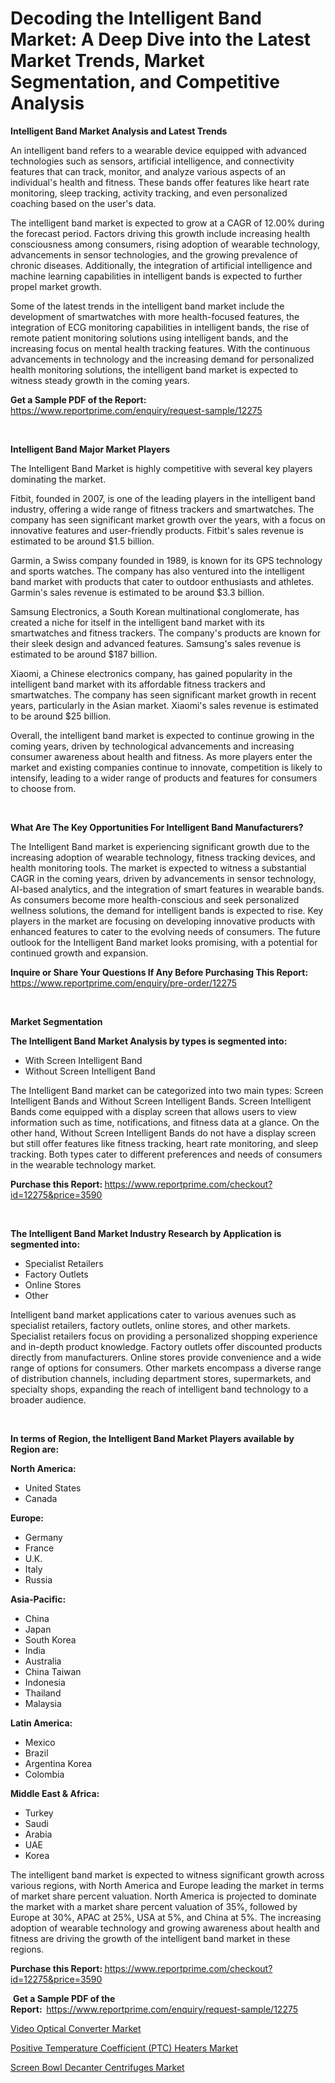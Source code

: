 <p><h1>Decoding the Intelligent Band Market: A Deep Dive into the Latest Market Trends, Market Segmentation, and Competitive Analysis</h1></p><p><strong>Intelligent Band Market Analysis and Latest Trends</strong></p>
<p><p>An intelligent band refers to a wearable device equipped with advanced technologies such as sensors, artificial intelligence, and connectivity features that can track, monitor, and analyze various aspects of an individual's health and fitness. These bands offer features like heart rate monitoring, sleep tracking, activity tracking, and even personalized coaching based on the user's data.</p><p>The intelligent band market is expected to grow at a CAGR of 12.00% during the forecast period. Factors driving this growth include increasing health consciousness among consumers, rising adoption of wearable technology, advancements in sensor technologies, and the growing prevalence of chronic diseases. Additionally, the integration of artificial intelligence and machine learning capabilities in intelligent bands is expected to further propel market growth.</p><p>Some of the latest trends in the intelligent band market include the development of smartwatches with more health-focused features, the integration of ECG monitoring capabilities in intelligent bands, the rise of remote patient monitoring solutions using intelligent bands, and the increasing focus on mental health tracking features. With the continuous advancements in technology and the increasing demand for personalized health monitoring solutions, the intelligent band market is expected to witness steady growth in the coming years.</p></p>
<p><strong>Get a Sample PDF of the Report:&nbsp;</strong> <a href="https://www.reportprime.com/enquiry/request-sample/12275">https://www.reportprime.com/enquiry/request-sample/12275</a></p>
<p>&nbsp;</p>
<p><strong>Intelligent Band Major Market Players</strong></p>
<p><p>The Intelligent Band Market is highly competitive with several key players dominating the market. </p><p>Fitbit, founded in 2007, is one of the leading players in the intelligent band industry, offering a wide range of fitness trackers and smartwatches. The company has seen significant market growth over the years, with a focus on innovative features and user-friendly products. Fitbit's sales revenue is estimated to be around $1.5 billion.</p><p>Garmin, a Swiss company founded in 1989, is known for its GPS technology and sports watches. The company has also ventured into the intelligent band market with products that cater to outdoor enthusiasts and athletes. Garmin's sales revenue is estimated to be around $3.3 billion.</p><p>Samsung Electronics, a South Korean multinational conglomerate, has created a niche for itself in the intelligent band market with its smartwatches and fitness trackers. The company's products are known for their sleek design and advanced features. Samsung's sales revenue is estimated to be around $187 billion.</p><p>Xiaomi, a Chinese electronics company, has gained popularity in the intelligent band market with its affordable fitness trackers and smartwatches. The company has seen significant market growth in recent years, particularly in the Asian market. Xiaomi's sales revenue is estimated to be around $25 billion.</p><p>Overall, the intelligent band market is expected to continue growing in the coming years, driven by technological advancements and increasing consumer awareness about health and fitness. As more players enter the market and existing companies continue to innovate, competition is likely to intensify, leading to a wider range of products and features for consumers to choose from.</p></p>
<p>&nbsp;</p>
<p><strong>What Are The Key Opportunities For Intelligent Band Manufacturers?</strong></p>
<p><p>The Intelligent Band market is experiencing significant growth due to the increasing adoption of wearable technology, fitness tracking devices, and health monitoring tools. The market is expected to witness a substantial CAGR in the coming years, driven by advancements in sensor technology, AI-based analytics, and the integration of smart features in wearable bands. As consumers become more health-conscious and seek personalized wellness solutions, the demand for intelligent bands is expected to rise. Key players in the market are focusing on developing innovative products with enhanced features to cater to the evolving needs of consumers. The future outlook for the Intelligent Band market looks promising, with a potential for continued growth and expansion.</p></p>
<p><strong>Inquire or Share Your Questions If Any Before Purchasing This Report:</strong> <a href="https://www.reportprime.com/enquiry/pre-order/12275">https://www.reportprime.com/enquiry/pre-order/12275</a></p>
<p>&nbsp;</p>
<p><strong>Market Segmentation</strong></p>
<p><strong>The Intelligent Band Market Analysis by types is segmented into:</strong></p>
<p><ul><li>With Screen Intelligent Band</li><li>Without Screen Intelligent Band</li></ul></p>
<p><p>The Intelligent Band market can be categorized into two main types: Screen Intelligent Bands and Without Screen Intelligent Bands. Screen Intelligent Bands come equipped with a display screen that allows users to view information such as time, notifications, and fitness data at a glance. On the other hand, Without Screen Intelligent Bands do not have a display screen but still offer features like fitness tracking, heart rate monitoring, and sleep tracking. Both types cater to different preferences and needs of consumers in the wearable technology market.</p></p>
<p><strong>Purchase this Report:&nbsp;</strong><a href="https://www.reportprime.com/checkout?id=12275&price=3590">https://www.reportprime.com/checkout?id=12275&price=3590</a></p>
<p>&nbsp;</p>
<p><strong>The Intelligent Band Market Industry Research by Application is segmented into:</strong></p>
<p><ul><li>Specialist Retailers</li><li>Factory Outlets</li><li>Online Stores</li><li>Other</li></ul></p>
<p><p>Intelligent band market applications cater to various avenues such as specialist retailers, factory outlets, online stores, and other markets. Specialist retailers focus on providing a personalized shopping experience and in-depth product knowledge. Factory outlets offer discounted products directly from manufacturers. Online stores provide convenience and a wide range of options for consumers. Other markets encompass a diverse range of distribution channels, including department stores, supermarkets, and specialty shops, expanding the reach of intelligent band technology to a broader audience.</p></p>
<p>&nbsp;</p>
<p><strong>In terms of Region, the Intelligent Band Market Players available by Region are:</strong></p>
<p>
    <p> <strong> North America: </strong>
        <ul>
            <li>United States</li>
            <li>Canada</li>
        </ul>
        </p> 
    <p> <strong> Europe: </strong>
        <ul>
            <li>Germany</li>
            <li>France</li>
            <li>U.K.</li>
            <li>Italy</li>
            <li>Russia</li>
        </ul>
        </p> 
    <p> <strong> Asia-Pacific: </strong>
        <ul>
            <li>China</li>
            <li>Japan</li>
            <li>South Korea</li>
            <li>India</li>
            <li>Australia</li>
            <li>China Taiwan</li>
            <li>Indonesia</li>
            <li>Thailand</li>
            <li>Malaysia</li>
        </ul>
        </p> 
    <p> <strong> Latin America: </strong>
        <ul>
            <li>Mexico</li>
            <li>Brazil</li>
            <li>Argentina Korea</li>
            <li>Colombia</li>
        </ul>
        </p> 
    <p> <strong> Middle East & Africa: </strong>
        <ul>
            <li>Turkey</li>
            <li>Saudi</li>
            <li>Arabia</li>
            <li>UAE</li>
            <li>Korea</li>
        </ul>
    </p>
    </p>
<p><p>The intelligent band market is expected to witness significant growth across various regions, with North America and Europe leading the market in terms of market share percent valuation. North America is projected to dominate the market with a market share percent valuation of 35%, followed by Europe at 30%, APAC at 25%, USA at 5%, and China at 5%. The increasing adoption of wearable technology and growing awareness about health and fitness are driving the growth of the intelligent band market in these regions.</p></p>
<p><strong>Purchase this Report: </strong><a href="https://www.reportprime.com/checkout?id=12275&price=3590">https://www.reportprime.com/checkout?id=12275&price=3590</a></p>
<p>&nbsp;<strong>Get a Sample PDF of the Report:&nbsp;&nbsp;</strong><a href="https://www.reportprime.com/enquiry/request-sample/12275">https://www.reportprime.com/enquiry/request-sample/12275</a></p>
<p><strong></strong></p>
<p><p><a href="https://view.publitas.com/reportprime-1/video-optical-converter-market-size-growth-and-forecast-from-2024-2031/">Video Optical Converter Market</a></p><p><a href="https://cautious-neon-760.notion.site/Positive-Temperature-Coefficient-PTC-Heaters-Market-with-the-goal-of-estimating-the-market-size-an-2e19c205da744c53a4277963b5b95c85">Positive Temperature Coefficient (PTC) Heaters Market</a></p><p><a href="https://spotless-saver-8fd.notion.site/Screen-Bowl-Decanter-Centrifuges-Market-Research-Report-Unlocks-Analysis-on-the-Market-Financial-Sta-e342fcc460a440f8ad04311b88ee58b3">Screen Bowl Decanter Centrifuges Market</a></p></p>